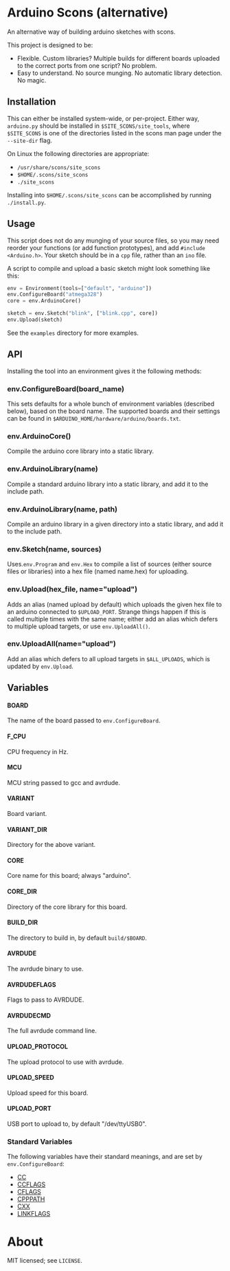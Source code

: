 Arduino Scons (alternative)
===========================

An alternative way of building arduino sketches with scons.

This project is designed to be:

- Flexible. Custom libraries? Multiple builds for different boards uploaded to the correct ports from one script? No problem.
- Easy to understand. No source munging. No automatic library detection. No magic.

Installation
------------

This can either be installed system-wide, or per-project. Either way,
`arduino.py` should be installed in `$SITE_SCONS/site_tools`, where
`$SITE_SCONS` is one of the directories listed in the scons man page under the
`--site-dir` flag.

On Linux the following directories are appropriate:

- `/usr/share/scons/site_scons`
- `$HOME/.scons/site_scons`
- `./site_scons`

Installing into `$HOME/.scons/site_scons` can be accomplished by running
`./install.py`.

Usage
-----

This script does not do any munging of your source files, so you may need reorder your functions (or add function prototypes), and add `#include <Arduino.h>`. Your sketch should be in a `cpp` file, rather than an `ino` file.

A script to compile and upload a basic sketch might look something like this:

```python
env = Environment(tools=["default", "arduino"])
env.ConfigureBoard("atmega328")
core = env.ArduinoCore()

sketch = env.Sketch("blink", ["blink.cpp", core])
env.Upload(sketch)
```

See the `examples` directory  for more examples.

API
---

Installing the tool into an environment gives it the following methods:

### env.ConfigureBoard(board_name)

This sets defaults for a whole bunch of environment variables (described below), based on the board name. The supported boards and their settings can be found in `$ARDUINO_HOME/hardware/arduino/boards.txt`.

### env.ArduinoCore()

Compile the arduino core library into a static library.

### env.ArduinoLibrary(name)

Compile a standard arduino library into a static library, and add it to the include path.

### env.ArduinoLibrary(name, path)

Compile an arduino library in a given directory into a static library, and add it to the include path.

### env.Sketch(name, sources)

Uses.`env.Program` and `env.Hex` to compile a list of sources (either source files or libraries) into a hex file (named name.hex) for uploading.

### env.Upload(hex_file, name="upload")

Adds an alias (named upload by default) which uploads the given hex file to an arduino connected to `$UPLOAD_PORT`. Strange things happen if this is called multiple times with the same name; either add an alias which defers to multiple upload targets, or use `env.UploadAll()`.

### env.UploadAll(name="upload")

Add an alias which defers to all upload targets in `$ALL_UPLOADS`, which is updated by `env.Upload`.

Variables
---------

#### BOARD

The name of the board passed to `env.ConfigureBoard`.

#### F_CPU

CPU frequency in Hz.

#### MCU

MCU string passed to gcc and avrdude.

#### VARIANT

Board variant.

#### VARIANT_DIR

Directory for the above variant.

#### CORE

Core name for this board; always "arduino".

#### CORE_DIR

Directory of the core library for this board.

#### BUILD_DIR

The directory to build in, by default `build/$BOARD`.

#### AVRDUDE

The avrdude binary to use.

#### AVRDUDEFLAGS

Flags to pass to AVRDUDE.

#### AVRDUDECMD

The full avrdude command line.

#### UPLOAD_PROTOCOL

The upload protocol to use with avrdude.

#### UPLOAD_SPEED

Upload speed for this board.

#### UPLOAD_PORT

USB port to upload to, by default "/dev/ttyUSB0".

### Standard Variables

The following variables have their standard meanings, and are set by `env.ConfigureBoard`:

- [CC](http://www.scons.org/doc/production/HTML/scons-user/a4916.html#cv-CC)
- [CCFLAGS](http://www.scons.org/doc/production/HTML/scons-user/a4916.html#cv-CCFLAGS)
- [CFLAGS](http://www.scons.org/doc/production/HTML/scons-user/a4916.html#cv-CFLAGS)
- [CPPPATH](http://www.scons.org/doc/production/HTML/scons-user/a4916.html#cv-CPPPATH)
- [CXX](http://www.scons.org/doc/production/HTML/scons-user/a4916.html#cv-CXX)
- [LINKFLAGS](http://www.scons.org/doc/production/HTML/scons-user/a4916.html#cv-LINKFLAGS)

About
=====

MIT licensed; see `LICENSE`.

